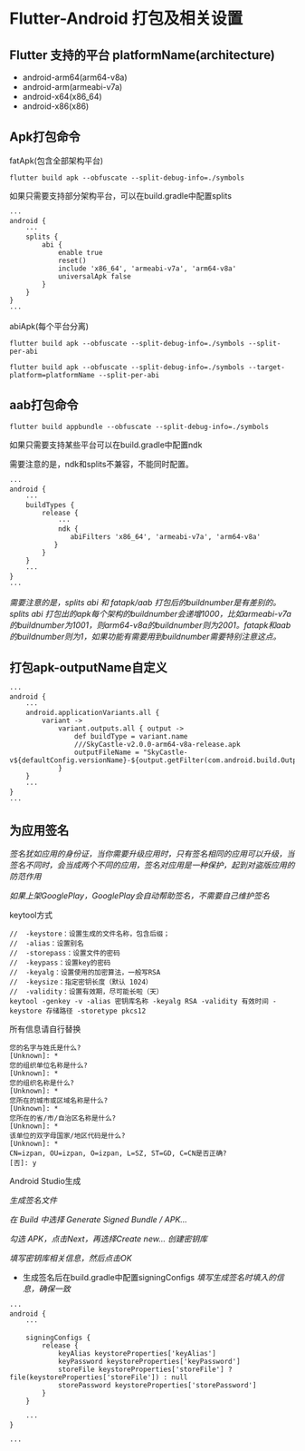 # Flutter-Android 打包及相关设置

## Flutter 支持的平台 platformName(architecture)
* android-arm64(arm64-v8a)
* android-arm(armeabi-v7a)
* android-x64(x86_64)
* android-x86(x86)
## Apk打包命令

fatApk(包含全部架构平台)
```
flutter build apk --obfuscate --split-debug-info=./symbols
```
如果只需要支持部分架构平台，可以在build.gradle中配置splits
```
···
android {
    ···
    splits {
        abi {
            enable true
            reset()
            include 'x86_64', 'armeabi-v7a', 'arm64-v8a'
            universalApk false
        }
    }
}
···
```
abiApk(每个平台分离)
```
flutter build apk --obfuscate --split-debug-info=./symbols --split-per-abi

flutter build apk --obfuscate --split-debug-info=./symbols --target-platform=platformName --split-per-abi
```

## aab打包命令
```
flutter build appbundle --obfuscate --split-debug-info=./symbols
```
如果只需要支持某些平台可以在build.gradle中配置ndk

需要注意的是，ndk和splits不兼容，不能同时配置。
```
···
android {
    ···
    buildTypes {
        release {
            ···
            ndk {
               abiFilters 'x86_64', 'armeabi-v7a', 'arm64-v8a'
           }
        }
    }
    ···
}
···
```

*需要注意的是，splits abi 和 fatapk/aab 打包后的buildnumber是有差别的。splits abi 打包出的apk每个架构的buildnumber会递增1000，比如armeabi-v7a的buildnumber为1001，则arm64-v8a的buildnumber则为2001。fatapk和aab的buildnumber则为1，如果功能有需要用到buildnumber需要特别注意这点。*

## 打包apk-outputName自定义
```
···
android {
    ···
    android.applicationVariants.all {
        variant ->
            variant.outputs.all { output ->
                def buildType = variant.name
                ///SkyCastle-v2.0.0-arm64-v8a-release.apk
                outputFileName = "SkyCastle-v${defaultConfig.versionName}-${output.getFilter(com.android.build.OutputFile.ABI)}-${buildType}.apk"
            }
    }
    ···
}
···
```

## 为应用签名

*签名犹如应用的身份证，当你需要升级应用时，只有签名相同的应用可以升级，当签名不同时，会当成两个不同的应用，签名对应用是一种保护，起到对盗版应用的防范作用*

*如果上架GooglePlay，GooglePlay会自动帮助签名，不需要自己维护签名*

keytool方式
```
//  -keystore：设置生成的文件名称，包含后缀；
//  -alias：设置别名
//  -storepass：设置文件的密码
//  -keypass：设置key的密码
//  -keyalg：设置使用的加密算法，一般写RSA
//  -keysize：指定密钥长度（默认 1024）
//  -validity：设置有效期，尽可能长啦（天）
keytool -genkey -v -alias 密钥库名称 -keyalg RSA -validity 有效时间 -keystore 存储路径 -storetype pkcs12
```
所有信息请自行替换
```
您的名字与姓氏是什么?
[Unknown]: *
您的组织单位名称是什么?
[Unknown]: *
您的组织名称是什么?
[Unknown]: *
您所在的城市或区域名称是什么?
[Unknown]: *
您所在的省/市/自治区名称是什么?
[Unknown]: *
该单位的双字母国家/地区代码是什么?
[Unknown]: *
CN=izpan, OU=izpan, O=izpan, L=SZ, ST=GD, C=CN是否正确?
[否]: y
```

Android Studio生成

*生成签名文件*

*在 Build 中选择 Generate Signed Bundle / APK…*

*勾选 APK，点击Next，再选择Create new… 创建密钥库*

*填写密钥库相关信息，然后点击OK*

* 生成签名后在build.gradle中配置signingConfigs
*填写生成签名时填入的信息，确保一致*
```
···
android {
    ···

    signingConfigs {
        release {
            keyAlias keystoreProperties['keyAlias']
            keyPassword keystoreProperties['keyPassword']
            storeFile keystoreProperties['storeFile'] ? file(keystoreProperties['storeFile']) : null
            storePassword keystoreProperties['storePassword']
        }
    }

    ···
}

···
```
